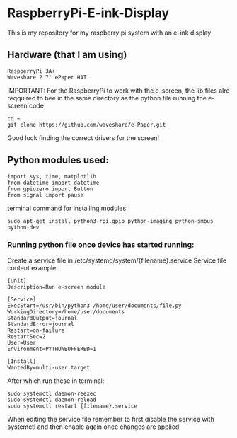# RaspberryPi-E-ink-Display
This is my repository for my raspberry pi system with an e-ink display

## Hardware (that I am using)
    RaspberryPi 3A+
    Waveshare 2.7" ePaper HAT

IMPORTANT: For the RaspberryPi to work with the e-screen, the lib files alre reqquired to bee in the same directory as the python file running the e-screen code
    
    cd ~
    git clone https://github.com/waveshare/e-Paper.git
Good luck finding the correct drivers for the screen!

## Python modules used:
    import sys, time, matplotlib
    from datetime import datetime
    from gpiozero import Button
    from signal import pause
    
terminal command for installing modules: 
    
    sudo apt-get install python3-rpi.gpio python-imaging python-smbus python-dev

### Running python file once device has started running:
Create a service file in /etc/systemd/system/{filename}.service
Service file content example:

    [Unit]
    Description=Run e-screen module

    [Service]
    ExecStart=/usr/bin/python3 /home/user/documents/file.py
    WorkingDirectory=/home/user/documents
    StandardOutput=journal
    StandardError=journal
    Restart=on-failure
    RestartSec=2
    User=User
    Environment=PYTHONBUFFERED=1

    [Install]
    WantedBy=multi-user.target

After which run these in terminal:
    
    sudo systemctl daemon-reexec
    sudo systemctl daemon-reload    
    sudo systemctl restart {filename}.service

When editing the service file remember to first disable the service with systemctl and then enable again once changes are applied